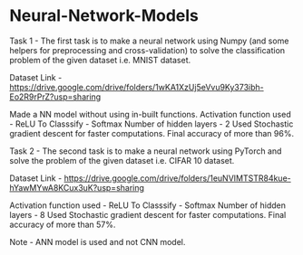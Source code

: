 # Neural-Network-Models

Task 1 - The first task is to make a neural network using Numpy (and some helpers for 
preprocessing and cross-validation) to solve the classification problem of the given 
dataset i.e. MNIST dataset.

Dataset Link - https://drive.google.com/drive/folders/1wKA1XzUj5eVvu9Ky373ibh-Eo2R9rPrZ?usp=sharing

Made a NN model without using in-built functions.
Activation function used - ReLU 
To Classsify - Softmax
Number of hidden layers - 2
Used Stochastic gradient descent for faster computations.
Final accuracy of more than 96%.

Task 2 - The second task is to make a neural network using PyTorch and solve the problem of 
the given dataset i.e. CIFAR 10 dataset.

Dataset Link - https://drive.google.com/drive/folders/1euNVIMTSTR84kue-hYawMYwA8KCux3uK?usp=sharing

Activation function used - ReLU 
To Classsify - Softmax
Number of hidden layers - 8
Used Stochastic gradient descent for faster computations.
Final accuracy of more than 57%.

Note - ANN model is used and not CNN model.


